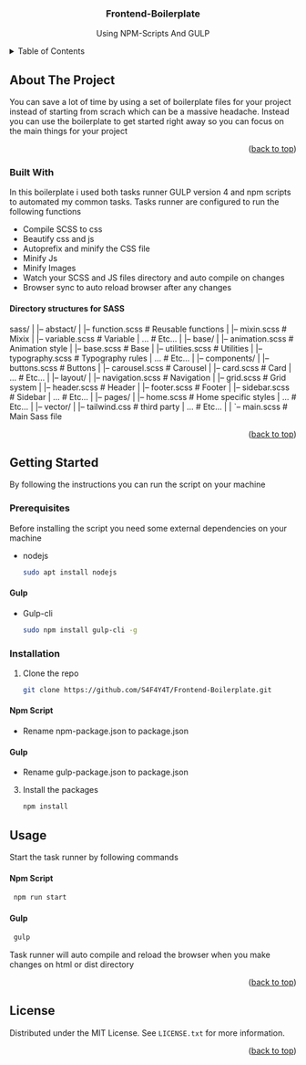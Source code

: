 <a name="readme-top"></a>

<div align="center">
  <h3 align="center">Frontend-Boilerplate</h3>
  <p>Using NPM-Scripts And GULP </p>
</div>

<!-- TABLE OF CONTENTS -->
<details>
  <summary>Table of Contents</summary>
  <ol>
    <li>
      <a href="#about-the-project">About The Project</a>
      <ul>
        <li><a href="#built-with">Built With</a></li>
      </ul>
    </li>
    <li>
      <a href="#getting-started">Getting Started</a>
      <ul>
        <li><a href="#prerequisites">Prerequisites</a></li>
        <li><a href="#installation">Installation</a></li>
      </ul>
    </li>
    <li><a href="#usage">Usage</a></li>
    <li><a href="#license">License</a></li>
  </ol>
</details>



<!-- ABOUT THE PROJECT -->
## About The Project

You can save a lot of time by using a set of boilerplate files for your project instead of starting from scrach which can be a massive headache. Instead you can use the boilerplate to get started right away so you can focus on the main things for your project

<p align="right">(<a href="#readme-top">back to top</a>)</p>

### Built With

In this boilerplate i used both tasks runner GULP version 4 and npm scripts to automated my common tasks. Tasks runner are configured to run the following functions

* Compile SCSS to css
* Beautify css and js
* Autoprefix and minify the CSS file
* Minify Js
* Minify Images
* Watch your SCSS and JS files directory and auto compile on changes
* Browser sync to auto reload browser after any changes

#### Directory structures for SASS

sass/
|
|– abstact/
|   |– function.scss    # Reusable functions
|   |– mixin.scss       # Mixix
|   |– variable.scss    # Variable
|   ...                 # Etc…
|
|– base/
|   |– animation.scss   # Animation style
|   |– base.scss        # Base
|   |– utilities.scss   # Utilities
|   |– typography.scss  # Typography rules
|   ...                 # Etc…
|
|– components/
|   |– buttons.scss     # Buttons
|   |– carousel.scss    # Carousel
|   |– card.scss        # Card
|   ...                 # Etc…
|
|– layout/
|   |– navigation.scss  # Navigation
|   |– grid.scss        # Grid system
|   |– header.scss      # Header
|   |– footer.scss      # Footer
|   |– sidebar.scss     # Sidebar
|   ...                 # Etc…
|
|– pages/
|   |– home.scss        # Home specific styles
|   ...                 # Etc…
|
|– vector/
|   |– tailwind.css   # third party
|   ...                # Etc…
|
|
`– main.scss             # Main Sass file

<p align="right">(<a href="#readme-top">back to top</a>)</p>

<!-- GETTING STARTED -->
## Getting Started

By following the instructions you can run the script on your machine

### Prerequisites

Before installing the script you need some external dependencies on your machine

* nodejs
  ```sh
  sudo apt install nodejs
  ```  
#### Gulp

* Gulp-cli
  ```sh
  sudo npm install gulp-cli -g
  ```

### Installation

1. Clone the repo
   ```sh
   git clone https://github.com/S4F4Y4T/Frontend-Boilerplate.git
   ```
#### Npm Script

  * Rename npm-package.json to package.json

#### Gulp

  * Rename gulp-package.json to package.json

3. Install the packages
   ```sh
   npm install
   ```

<!-- USAGE EXAMPLES -->
## Usage

Start the task runner by following commands

#### Npm Script

  ```sh
   npm run start
   ```
  
#### Gulp

  ```sh
   gulp
   ```

Task runner will auto compile and reload the browser when you make changes on html or dist directory

<p align="right">(<a href="#readme-top">back to top</a>)</p>

<!-- LICENSE -->
## License

Distributed under the MIT License. See `LICENSE.txt` for more information.

<p align="right">(<a href="#readme-top">back to top</a>)</p>

<!-- MARKDOWN LINKS & IMAGES -->
<!-- https://www.markdownguide.org/basic-syntax/#reference-style-links -->
